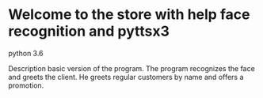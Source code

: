 # Welcome to the store with help face recognition and pyttsx3

python 3.6

Description basic version of the program.
The program recognizes the face and greets the client. He greets regular customers by name and offers a promotion.
